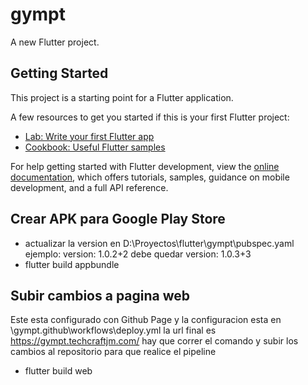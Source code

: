 # gympt

A new Flutter project.

## Getting Started

This project is a starting point for a Flutter application.

A few resources to get you started if this is your first Flutter project:

- [Lab: Write your first Flutter app](https://docs.flutter.dev/get-started/codelab)
- [Cookbook: Useful Flutter samples](https://docs.flutter.dev/cookbook)

For help getting started with Flutter development, view the
[online documentation](https://docs.flutter.dev/), which offers tutorials,
samples, guidance on mobile development, and a full API reference.


## Crear APK para Google Play Store
- actualizar la version en D:\Proyectos\flutter\gympt\pubspec.yaml ejemplo: version: 1.0.2+2 debe quedar version: 1.0.3+3
- flutter build appbundle

## Subir cambios a pagina web

Este esta configurado con Github Page y la configuracion esta en \gympt\.github\workflows\deploy.yml la url final es  https://gympt.techcraftjm.com/ hay que correr el comando y subir los cambios al repositorio para que realice el pipeline


- flutter build web

